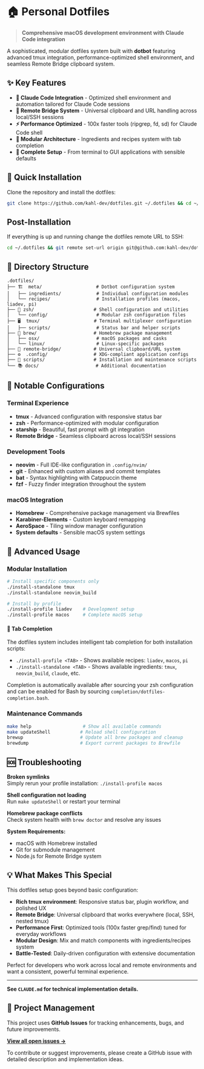 # 🏠 Personal Dotfiles

> **Comprehensive macOS development environment with Claude Code integration**

A sophisticated, modular dotfiles system built with **dotbot** featuring advanced tmux integration, performance-optimized shell environment, and seamless Remote Bridge clipboard system.

## ✨ Key Features

- **🤖 Claude Code Integration** - Optimized shell environment and automation tailored for Claude Code sessions
- **🌉 Remote Bridge System** - Universal clipboard and URL handling across local/SSH sessions
- **⚡ Performance Optimized** - 100x faster tools (ripgrep, fd, sd) for Claude Code shell
- **🧩 Modular Architecture** - Ingredients and recipes system with tab completion
- **📱 Complete Setup** - From terminal to GUI applications with sensible defaults

## 🚀 Quick Installation

Clone the repository and install the dotfiles:

```zsh
git clone https://github.com/kahl-dev/dotfiles.git ~/.dotfiles && cd ~/.dotfiles && ./install
```

## Post-Installation

If everything is up and running change the dotfiles remote URL to SSH:

```zsh
cd ~/.dotfiles && git remote set-url origin git@github.com:kahl-dev/dotfiles.git
```

## 📁 Directory Structure

```
.dotfiles/
├── 🏗️  meta/                    # Dotbot configuration system
│   ├── ingredients/             # Individual configuration modules  
│   └── recipes/                 # Installation profiles (macos, liadev, pi)
├── 🐚 zsh/                      # Shell configuration and utilities
│   └── config/                  # Modular zsh configuration files
├── 🖥️  tmux/                    # Terminal multiplexer configuration
│   ├── scripts/                 # Status bar and helper scripts
├── 🍺 brew/                     # Homebrew package management
│   ├── osx/                     # macOS packages and casks
│   └── linux/                   # Linux-specific packages
├── 🌉 remote-bridge/            # Universal clipboard/URL system
├── ⚙️  .config/                 # XDG-compliant application configs
├── 🔧 scripts/                  # Installation and maintenance scripts
└── 📚 docs/                     # Additional documentation
```

## 🎯 Notable Configurations

### Terminal Experience
- **tmux** - Advanced configuration with responsive status bar
- **zsh** - Performance-optimized with modular configuration  
- **starship** - Beautiful, fast prompt with git integration
- **Remote Bridge** - Seamless clipboard across local/SSH sessions

### Development Tools  
- **neovim** - Full IDE-like configuration in `.config/nvim/`
- **git** - Enhanced with custom aliases and commit templates
- **bat** - Syntax highlighting with Catppuccin theme
- **fzf** - Fuzzy finder integration throughout the system

### macOS Integration
- **Homebrew** - Comprehensive package management via Brewfiles
- **Karabiner-Elements** - Custom keyboard remapping
- **AeroSpace** - Tiling window manager configuration  
- **System defaults** - Sensible macOS system settings

## 🔧 Advanced Usage

### Modular Installation
```bash
# Install specific components only
./install-standalone tmux
./install-standalone neovim_build

# Install by profile
./install-profile liadev    # Development setup
./install-profile macos     # Complete macOS setup
```

#### 📝 Tab Completion
The dotfiles system includes intelligent tab completion for both installation scripts:

- `./install-profile <TAB>` - Shows available recipes: `liadev`, `macos`, `pi`
- `./install-standalone <TAB>` - Shows available ingredients: `tmux`, `neovim_build`, `claude`, etc.

Completion is automatically available after sourcing your zsh configuration and can be enabled for Bash by sourcing `completion/dotfiles-completion.bash`.

### Maintenance Commands
```bash
make help                   # Show all available commands
make updateShell           # Reload shell configuration
brewup                     # Update all brew packages and cleanup
brewdump                   # Export current packages to Brewfile
```

## 🆘 Troubleshooting

**Broken symlinks**  
Simply rerun your profile installation: `./install-profile macos`

**Shell configuration not loading**  
Run `make updateShell` or restart your terminal

**Homebrew package conflicts**  
Check system health with `brew doctor` and resolve any issues

**System Requirements:**
- macOS with Homebrew installed
- Git for submodule management  
- Node.js for Remote Bridge system

## 💡 What Makes This Special

This dotfiles setup goes beyond basic configuration:

- **Rich tmux environment**: Responsive status bar, plugin workflow, and polished UX
- **Remote Bridge**: Universal clipboard that works everywhere (local, SSH, nested tmux)
- **Performance First**: Optimized tools (100x faster grep/find) tuned for everyday workflows
- **Modular Design**: Mix and match components with ingredients/recipes system
- **Battle-Tested**: Daily-driven configuration with extensive documentation

Perfect for developers who work across local and remote environments and want a consistent, powerful terminal experience.

---

**See `CLAUDE.md` for technical implementation details.**

## 🎯 Project Management

This project uses **GitHub Issues** for tracking enhancements, bugs, and future improvements. 

**[View all open issues →](https://github.com/kahl-dev/dotfiles/issues)**

To contribute or suggest improvements, please create a GitHub issue with detailed description and implementation ideas.
